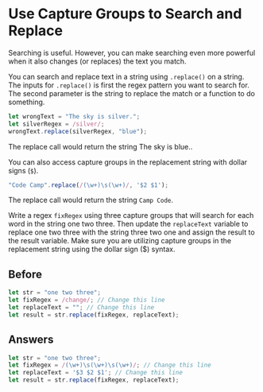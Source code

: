 # Use Capture Groups to Search and Replace
Searching is useful. However, you can make searching even more powerful when it also changes (or replaces) the text you match.

You can search and replace text in a string using `.replace()` on a string. The inputs for `.replace()` is first the regex pattern you want to search for. 
The second parameter is the string to replace the match or a function to do something.
```javascript
let wrongText = "The sky is silver.";
let silverRegex = /silver/;
wrongText.replace(silverRegex, "blue");
```
The replace call would return the string The sky is blue..

You can also access capture groups in the replacement string with dollar signs (`$`).
```javascript
"Code Camp".replace(/(\w+)\s(\w+)/, '$2 $1');
```
The replace call would return the string `Camp Code`.

Write a regex `fixRegex` using three capture groups that will search for each word in the string one two three. 
Then update the `replaceText` variable to replace one two three with the string three two one and assign the result to the result variable. 
Make sure you are utilizing capture groups in the replacement string using the dollar sign ($) syntax.

## Before
```javascript
let str = "one two three";
let fixRegex = /change/; // Change this line
let replaceText = ""; // Change this line
let result = str.replace(fixRegex, replaceText);
```
## Answers
```javascript
let str = "one two three";
let fixRegex = /(\w+)\s(\w+)\s(\w+)/; // Change this line
let replaceText = '$3 $2 $1'; // Change this line
let result = str.replace(fixRegex, replaceText);
```
